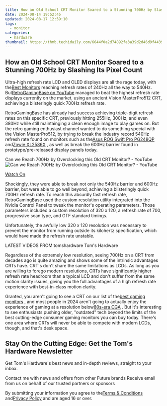 ```yaml
---
title: How an Old School CRT Monitor Soared to a Stunning 700Hz by Slashing Its Pixel Count
date: 2024-08-14 19:52:45
updated: 2024-08-17 12:59:10
tags:
  - monitor
categories:
  - hardware
thumbnail: https://thmb.techidaily.com/6644f0a2d74892fa3a39d2d46d9f44395a7ca3377bb37001448c4704afb2e518.jpg
---
```


## How an Old School CRT Monitor Soared to a Stunning 700Hz by Slashing Its Pixel Count

Ultra-high refresh rate LCD and OLED displays are all the rage today, with the[Best Monitors](https://tools.techidaily.com) reaching refresh rates of 240Hz all the way to 540Hz. But[RetroGamingBase on YouTube](https://youtu.be/9Zm3lLlaEC8?si=HPthAP3yea361mjo) managed to beat the highest refresh rate displays currently on the market, using an ancient Vision MasterPro512 CRT, achieving a blisteringly quick 700Hz refresh rate.

 RetroGamingBase has already had success achieving triple-digit refresh rates on this specific CRT, previously hitting 255Hz, 300Hz, and even 380Hz while still maintainging a clean enough image to play games on. But the retro gaming enthusiast channel wanted to do something special with the Vision MasterPro512, by trying to break the industry record 540Hz refresh rate found on monitors such as the[Asus ROG Swift Pro PG248QP](https://tools.techidaily.com) and[Zowie XL2586X](https://tools.techidaily.com) , as well as break the 600Hz barrier found in prototype/pre-released display panels today.

 Can we Reach 700Hz by Overclocking this Old CRT Monitor? - YouTube ![Can we Reach 700Hz by Overclocking this Old CRT Monitor? - YouTube](https://img.youtube.com/vi/9Zm3lLlaEC8/maxresdefault.jpg)

[Watch On](https://youtu.be/9Zm3lLlaEC8)

 Shockingly, they were able to break not only the 540Hz barrier and 600Hz barrier, but were able to go well beyond, achieving a blisteringly quick 700Hz refresh rate. To reach this absurdly fast refresh rate, RetroGamingBase used the custom resolution utility integrated into the Nvidia Control Panel to tweak the monitor's operating parameters. Those parameters included a custom resolution of 320 x 120, a refresh rate of 700, progressive scan type, and GTF standard timings.

 Unfortunately, the awfully low 320 x 120 resolution was necessary to prevent the monitor from running outside its kilohertz specification, which would have made the refresh rate unstable.

 LATEST VIDEOS FROM tomshardware Tom's Hardware

 Regardless of the extremely low resolution, seeing 700Hz on a CRT from decades ago is quite amazing and shows some of the intrinsic advantages CRTs have. CRT's don't share the same limitations as LCDs. As long as you are willing to forego modern resolutions, CRTs have significantly higher refresh rate headroom than a typical LCD and don't suffer from the same motion clarity issues, giving you the full advantages of a high refresh rate experience with best-in-class motion clarity.  
  
 Granted, you aren't going to see a CRT on our list of the[best gaming monitors](https://tools.techidaily.com) , and most people in 2024 aren't going to actually enjoy the experience of gaming at a resolution below[80s-era CGA](https://en.wikipedia.org/wiki/Color%5FGraphics%5FAdapter) . But it's interesting to see enthusiasts pushing older, "outdated" tech beyond the limits of the best cutting-edge consumer gaming monitors you can buy today. There's one area where CRTs will never be able to compete with modern LCDs, though, and that's desk space.

## Stay On the Cutting Edge: Get the Tom's Hardware Newsletter

 Get Tom's Hardware's best news and in-depth reviews, straight to your inbox.

 Contact me with news and offers from other Future brands  Receive email from us on behalf of our trusted partners or sponsors

 By submitting your information you agree to the[Terms & Conditions](https://futureplc.com/terms-conditions/) and[Privacy Policy](https://futureplc.com/privacy-policy/) and are aged 16 or over.

<ins class="adsbygoogle"
     style="display:block"
     data-ad-format="autorelaxed"
     data-ad-client="ca-pub-7571918770474297"
     data-ad-slot="1223367746"></ins>



<ins class="adsbygoogle"
     style="display:block"
     data-ad-client="ca-pub-7571918770474297"
     data-ad-slot="8358498916"
     data-ad-format="auto"
     data-full-width-responsive="true"></ins>
